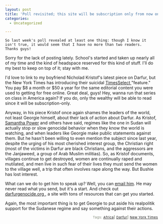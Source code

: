 ```yaml
---
layout: post
title: 'Poll revisited; this site will be subscription only from now on'
categories:
  - Uncategorized

---
```



    So last week's poll revealed at least one thing: though I know it isn't true, it would seem that I have no more than two readers.  Thanks guys!  

Sorry for the lack of posting lately.  School's started and taken up nearly all of my time and the kind of headspace reserved for this kind of stuff.  I'll do my best to keep on top of it; stay with me.

I'd love to link to my boyfriend Nicholad Kristof's latest piece on Darfur, but the New York Times has introducing their suicidal <a href="http://www.nytimes.com/products/timesselect/whatis.html">TimesSelect </a> "feature."  You pay $8 a month or $50 a year for the same editorial content you were used to getting for free online.  Great deal, guys!  Hey, wanna run that series on class in America again?  If you do, only the wealthy will be able to read since it will be subscription-only. 

Anyway, in his piece Kristof once again shames the leaders of the world, not least Georgie himself, about their lack of action about Darfur.  As Kristof, <a href="http://www.amazon.com/exec/obidos/tg/detail/-/0060541644/qid=1127224868/sr=2-1/ref=pd_bbs_b_2_1/002-9572318-4659253?v=glance&amp;s=books">Samantha Power</a> and others have said, regimes like the one in Sudan will actually stop or slow genocidal behavior when they know the world is watching, and when leaders like Georgie make public statements against them.  But he hasn't been willing to even mention the subject since last year, despite the urging of his most cherished interest group, the Christian right (most of the victims in Darfur are black Christians, and the aggressors are the Janjaweed, a group of Arab Muslim militias).  So, as Kristof documents, villages continue to get destroyed, women are continually raped and mutilated, and men live in such fear of their lives they must send the women to the village well, a trip that often involves rape along the way.  But Bushie has lost interest.  

What can we do to get him to speak up?  Well, you can <a href="http://act.darfurgenocide.org/DG/MessageActionReturn.cfm">email him</a>.  He may never read what you send, but it's a start.  And check out <a href="http://www.darfurgenocide.org/index.php">darfurgenocide.org  </a>, a site with tons of resources that can get you started.  

Again, the most important thing is to get Georgie to put aside his realpolitik support for the Sudanese regime and say something against their actions.


<p style="text-align:right;font-size:11px;letter-spacing:.05em;color:#808979;">Tags: <a href="http://www.technorati.com/tag/Africa" rel="tag">Africa</a><strong>|</strong> <a href="http://www.technorati.com/tag/Darfur" rel="tag">Darfur</a><strong>|</strong> <a href="http://www.technorati.com/tag/New%20York%20Times" rel="tag">New York Times</a></p>
  
